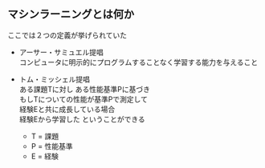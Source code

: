 マシンラーニングとは何か
---
ここでは２つの定義が挙げられていた

* アーサー・サミュエル提唱  
  コンピュータに明示的にプログラムすることなく学習する能力を与えること

* トム・ミッシェル提唱  
  ある課題Tに対し ある性能基準Pに基づき  
  もしTについての性能が基準Pで測定して  
  経験Eと共に成長している場合  
  経験Eから学習した ということができる
    - T = 課題
    - P = 性能基準
    - E = 経験
